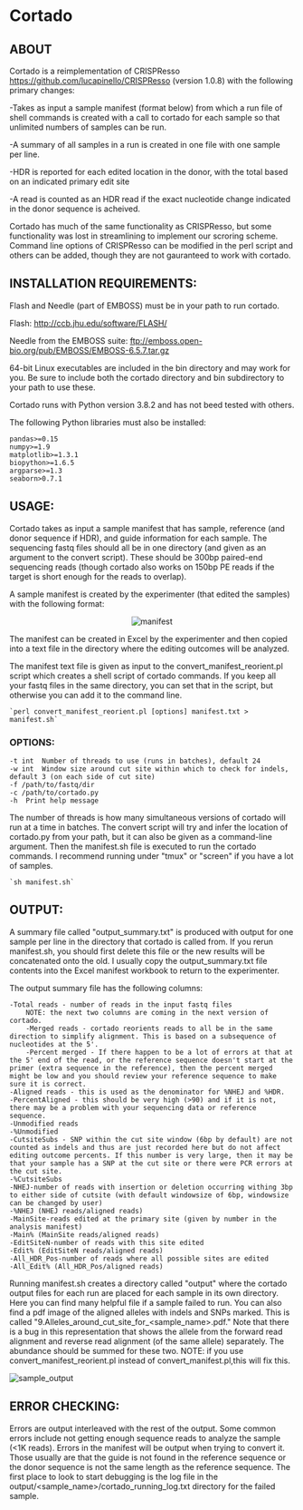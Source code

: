# **Cortado**
## ABOUT
Cortado is a reimplementation of CRISPResso https://github.com/lucapinello/CRISPResso (version 1.0.8) with the following primary changes:

-Takes as input a sample manifest (format below) from which a run file of shell commands is created with a call to cortado for each sample so that unlimited numbers of samples can be run.

-A summary of all samples in a run is created in one file with one sample per line.

-HDR is reported for each edited location in the donor, with the total based on an indicated primary edit site

-A read is counted as an HDR read if the exact nucleotide change indicated in the donor sequence is acheived.

Cortado has much of the same functionality as CRISPResso, but some functionality was lost in streamlining to implement our scroring scheme.  Command line options of CRISPResso can be modified in the perl script and others can be added, though they are not gauranteed to work with cortado.


## INSTALLATION REQUIREMENTS: 
Flash and Needle (part of EMBOSS) must be in your path to run cortado.

Flash: http://ccb.jhu.edu/software/FLASH/

Needle from the EMBOSS suite: ftp://emboss.open-bio.org/pub/EMBOSS/EMBOSS-6.5.7.tar.gz

64-bit Linux executables are included in the bin directory and may work for you. Be sure to include both 
the cortado directory and bin subdirectory to your path to use these.

Cortado runs with Python version 3.8.2 and has not beed tested with others. 

The following Python libraries must also be installed: 

	pandas>=0.15
	numpy>=1.9
	matplotlib>=1.3.1
	biopython>=1.6.5
	argparse>=1.3
	seaborn>0.7.1

## USAGE: 
Cortado takes as input a sample manifest that has sample, reference (and donor sequence if HDR), and guide information for each sample. The sequencing fastq files should all be in one directory (and given as an argument to the convert script). These should be 300bp paired-end sequencing reads (though cortado also works on 150bp PE reads if the target is short enough for the reads to overlap).

A sample manifest is created by the experimenter (that edited the samples) with the following format:

<CENTER>

![manifest](https://github.com/staciawyman/cortado/blob/master/cortado_manifest_dirs.png)

</CENTER>

The manifest can be created in Excel by the experimenter and then copied into a text file in the directory where the editing outcomes will be analyzed. 

The manifest text file is given as input to the convert_manifest_reorient.pl script which creates a shell script of cortado commands. If you keep all your fastq files in the same directory, you can set that in the script, but otherwise you can add it to the command line.

	`perl convert_manifest_reorient.pl [options] manifest.txt > manifest.sh`

###	OPTIONS:

	-t int	Number of threads to use (runs in batches), default 24
	-w int	Window size around cut site within which to check for indels, default 3 (on each side of cut site)
	-f /path/to/fastq/dir
	-c /path/to/cortado.py
	-h 	Print help message


The number of threads is how many simultaneous versions of cortado will run at a time in batches. 
The convert script will try and infer the location of cortado.py from your path, but it can also be given as a command-line argument. 
Then the manifest.sh file is executed to run the cortado commands. I recommend running under "tmux" or "screen"  if you have a lot of samples.

	`sh manifest.sh`



## OUTPUT: 
A summary file called "output_summary.txt" is produced with output for one sample per line in the directory that cortado is called from. If you rerun manifest.sh, you should first delete this file or the new results will be concatenated onto the old. I usually copy the output_summary.txt file contents into the Excel manifest workbook to return to the experimenter. 

The output summary file has the following columns:

	-Total reads - number of reads in the input fastq files
        NOTE: the next two columns are coming in the next version of cortado.
        -Merged reads - cortado reorients reads to all be in the same direction to simplify alignment. This is based on a subsequence of nucleotides at the 5'. 
        -Percent merged - If there happen to be a lot of errors at that at the 5' end of the read, or the reference sequence doesn't start at the primer (extra sequence in the reference), then the percent merged might be low and you should review your reference sequence to make sure it is correct.
	-Aligned reads - this is used as the denominator for %NHEJ and %HDR.
	-PercentAligned	- this should be very high (>90) and if it is not, there may be a problem with your sequencing data or reference sequence.
	-Unmodified reads	
	-%Unmodified	
	-CutsiteSubs - SNP within the cut site window (6bp by default) are not counted as indels and thus are just recorded here but do not affect editing outcome percents. If this number is very large, then it may be that your sample has a SNP at the cut site or there were PCR errors at the cut site.
	-%CutsiteSubs	
	-NHEJ-number of reads with insertion or deletion occurring withing 3bp to either side of cutsite (with default windowsize of 6bp, windowsize can be changed by user)	
	-%NHEJ (NHEJ reads/aligned reads)
	-MainSite-reads edited at the primary site (given by number in the analysis manifest)	
	-Main% (MainSite reads/aligned reads)	
	-EditSiteN-number of reads with this site edited	
	-Edit% (EditSiteN reads/aligned reads)	
	-All_HDR_Pos-number of reads where all possible sites are edited	
	-All_Edit% (All_HDR_Pos/aligned reads)

Running manifest.sh creates a directory called "output" where the cortado output files for each run are placed for each sample in its own directory. Here you can find many helpful file if a sample failed to run. You can also find a pdf image of the aligned alleles with indels and SNPs marked. This is called "9.Alleles_around_cut_site_for_<sample_name>.pdf." Note that there is a bug in this representation that shows the allele from the forward read alignment and reverse read alignment (of the same allele) separately. The abundance should be summed for these two. NOTE: if you use convert_manifest_reorient.pl instead of convert_manifest.pl,this will fix this.

![sample_output](https://github.com/staciawyman/cortado/blob/master/sample_output.png)

## ERROR CHECKING:
Errors are output interleaved with the rest of the output.  Some common errors include not getting enough sequence reads to analyze the sample (<1K reads). Errors in the manifest will be output when trying to convert it. Those usually are that the guide is not found in the reference sequence or the donor sequence is not the same length as the reference sequence. The first place to look to start debugging is the log file in the output/<sample_name>/cortado_running_log.txt directory for the failed sample.

